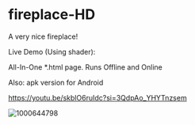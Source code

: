 # fireplace-HD
A very nice fireplace!

Live Demo (Using shader): 

All-In-One *.html page. Runs Offline and Online

Also: apk version for Android

https://youtu.be/skblO6ruIdc?si=3QdpAo_YHYTnzsem

![1000644798](https://github.com/user-attachments/assets/064fdfcf-0c09-4dde-a63f-12b982e6dfc4)
